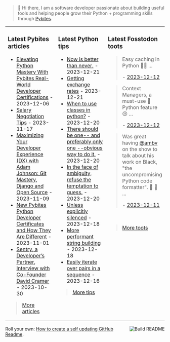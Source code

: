 > 👋 Hi there, I am a software developer passionate about building useful tools and helping people grow their Python + programming skills through <a href="https://pybit.es" target="_blank">Pybites</a>.

<table><tr><td valign="top" width="33%">

### Latest Pybites articles

<ul>

  <li><a href="https://pybit.es/articles/real-world-python-developer-certifications/" target="_blank">Elevating Python Mastery With Pybites Real-World Developer Certifications</a> - 2023-12-06</li>

  <li><a href="https://pybit.es/articles/salary-negotiation-tips/" target="_blank">Salary Negotiation Tips</a> - 2023-11-17</li>

  <li><a href="https://pybit.es/articles/maximizing-your-dx-with-adam-johnson/" target="_blank">Maximizing Your Developer Experience (DX) with Adam Johnson: Git Mastery, Django and Open Source</a> - 2023-11-09</li>

  <li><a href="https://pybit.es/articles/new-pybites-python-developer-certificates-and-how-they-are-different/" target="_blank">New Pybites Python Developer Certificates and How They Are Different</a> - 2023-11-01</li>

  <li><a href="https://pybit.es/articles/sentry-a-developers-partner-interview-with-co-founder-david-cramer/" target="_blank">Sentry, a Developer’s Partner, Interview with Co-Founder David Cramer</a> - 2023-10-30</li>

</ul>

> <a href="https://pybit.es/articles/" target="_blank">More articles</a>


</td><td valign="top" width="34%">

### Latest Python tips

<ul>

  <li><a href="https://github.com/bbelderbos/bobcodesit/blob/main/notes/20231221194410.md" target="_blank">Now is better than never.</a> - 2023-12-21</li>

  <li><a href="https://github.com/bbelderbos/bobcodesit/blob/main/notes/20231221192642.md" target="_blank">Getting exchange rates</a> - 2023-12-21</li>

  <li><a href="https://github.com/bbelderbos/bobcodesit/blob/main/notes/20231220154535.md" target="_blank">When to use classes in python?</a> - 2023-12-20</li>

  <li><a href="https://github.com/bbelderbos/bobcodesit/blob/main/notes/20231220073947.md" target="_blank">There should be one-- and preferably only one --obvious way to do it.</a> - 2023-12-20</li>

  <li><a href="https://github.com/bbelderbos/bobcodesit/blob/main/notes/20231220064430.md" target="_blank">In the face of ambiguity, refuse the temptation to guess.</a> - 2023-12-20</li>

  <li><a href="https://github.com/bbelderbos/bobcodesit/blob/main/notes/20231218175630.md" target="_blank">Unless explicitly silenced</a> - 2023-12-18</li>

  <li><a href="https://github.com/bbelderbos/bobcodesit/blob/main/notes/20231218133029.md" target="_blank">More performant string building</a> - 2023-12-18</li>

  <li><a href="https://github.com/bbelderbos/bobcodesit/blob/main/notes/20231216211604.md" target="_blank">Easily iterate over pairs in a sequence</a> - 2023-12-16</li>

</ul>

> <a href="https://github.com/bbelderbos/bobcodesit" target="_blank">More tips</a>


</td><td valign="top" width="33%">

### Latest Fosstodon toots


  <blockquote>
  <p>Easy caching in Python 🐍😍 ...</p>
  - <a href="https://fosstodon.org/@bbelderbos/111565699223385738" target="_blank">2023-12-12</a>
  </blockquote>

  <blockquote>
  <p>Context Managers, a must-use 🐍 Python feature 😍 ...</p>
  - <a href="https://fosstodon.org/@bbelderbos/111565696355067042" target="_blank">2023-12-12</a>
  </blockquote>

  <blockquote>
  <p>Was great having <span class="h-card"><a class="u-url mention" href="https://mastodon.social/@ambv">@<span>ambv</span></a></span> on the show to talk about his work on Black, &quot;the uncompromising Python code formatter&quot;. 🐍 🎉 ...</p>
  - <a href="https://fosstodon.org/@bbelderbos/111563356123643707" target="_blank">2023-12-11</a>
  </blockquote>


<br>

> <a href="https://fosstodon.org/@bbelderbos" target="_blank">More toots</a>


</td></tr></table>

<a href="https://github.com/bbelderbos/bbelderbos/actions" target="_blank"><img src="https://github.com/bbelderbos/bbelderbos/workflows/Daily%20Update/badge.svg" align="right" alt="Build README"></a>Roll your own: <a href="https://pybit.es/articles/how-to-create-a-self-updating-github-readme/" target="_blank">How to create a self updating GitHub Readme</a>.